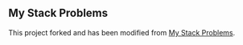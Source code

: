 ## My Stack Problems

This project forked and has been modified from [My Stack Problems](https://github.com/agusmakmun/agusmakmun.github.io).
